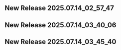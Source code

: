 ## New Release 2025.07.14_02_57_47
## New Release 2025.07.14_03_40_06
## New Release 2025.07.14_03_45_40
